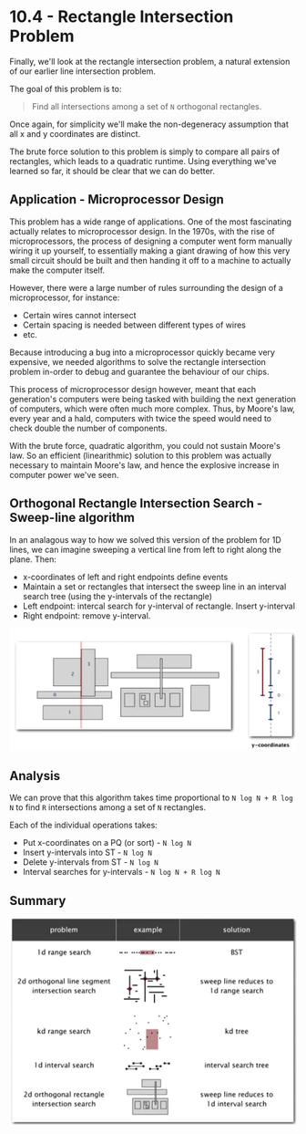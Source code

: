 # 10.4 - Rectangle Intersection Problem

Finally, we'll look at the rectangle intersection problem, a natural extension of our earlier line intersection problem.

The goal of this problem is to:

> Find all intersections among a set of `N` orthogonal rectangles.

Once again, for simplicity we'll make the non-degeneracy assumption that all x and y coordinates are distinct.

The brute force solution to this problem is simply to compare all pairs of rectangles, which leads to a quadratic runtime. Using everything we've learned so far, it should be clear that we can do better.

## Application - Microprocessor Design

This problem has a wide range of applications. One of the most fascinating actually relates to microprocessor design. In the 1970s, with the rise of microprocessors, the process of designing a computer went form manually wiring it up yourself, to essentially making a giant drawing of how this very small circuit should be built and then handing it off to a machine to actually make the computer itself.

However, there were a large number of rules surrounding the design of a microprocessor, for instance:
* Certain wires cannot intersect
* Certain spacing is needed between different types of wires
* etc.

Because introducing a bug into a microprocessor quickly became very expensive, we needed algorithms to solve the rectangle intersection problem in-order to debug and guarantee the behaviour of our chips.

This process of microprocessor design however, meant that each generation's computers were being tasked with building the next generation of computers, which were often much more complex. Thus, by Moore's law, every year and a hald, computers with twice the speed would need to check double the number of components.

With the brute force, quadratic algorithm, you could not sustain Moore's law. So an efficient (linearithmic) solution to this problem was actually necessary to maintain Moore's law, and hence the explosive increase in computer power we've seen.

## Orthogonal Rectangle Intersection Search - Sweep-line algorithm

In an analagous way to how we solved this version of the problem for 1D lines, we can imagine sweeping a vertical line from left to right along the plane. Then:
* x-coordinates of left and right endpoints define events
* Maintain a set or rectangles that intersect the sweep line in an interval search tree (using the y-intervals of the rectangle)
* Left endpoint: intercal search for y-interval of rectangle. Insert y-interval
* Right endpoint:  remove y-interval.

![rectangleIntersectionSearch.png](attachments/6dbe2563.png)

## Analysis

We can prove that this algorithm takes time proportional to `N log N + R log N` to find `R` intersections among a set of `N` rectangles.

Each of the individual operations takes:
* Put x-coordinates on a PQ (or sort) - `N log N`
* Insert y-intervals into ST - `N log N`
* Delete y-intervals from ST - `N log N`
* Interval searches for y-intervals - `N log N + R log N`

## Summary

![geomtricApplivationSummary.png](attachments/837792de.png)
